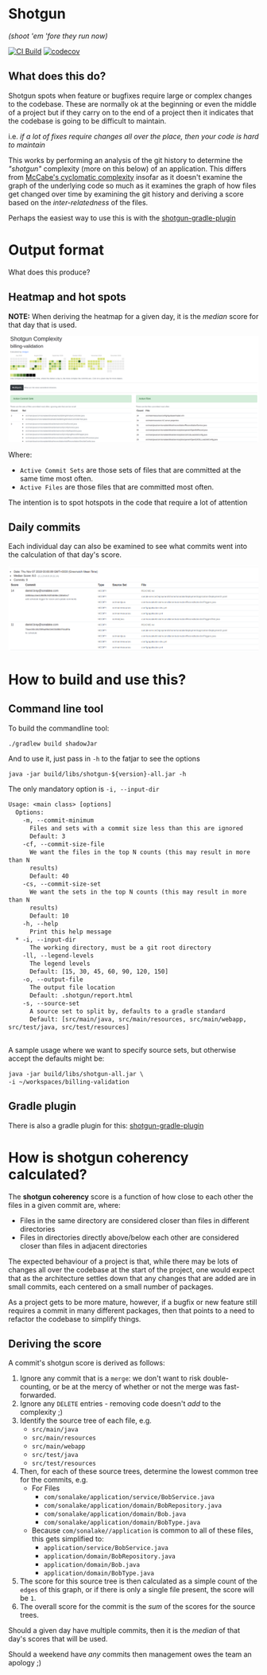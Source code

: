 # Shotgun
_(shoot 'em 'fore they run now)_

[![CI Build](https://github.com/sonalake/shotgun/workflows/CI%20Build/badge.svg)](https://github.com/sonalake/shotgun)
[![codecov](https://codecov.io/gh/sonalake/shotgun/branch/master/graph/badge.svg)](https://codecov.io/gh/sonalake/shotgun)


## What does this do?

Shotgun spots when feature or bugfixes require large or complex changes to 
the codebase. These are normally ok at the beginning or even the middle of 
a project but if they carry on to the end of a project then it indicates that
the codebase is going to be difficult to maintain.

i.e. _if a lot of fixes require changes all over the place, then your code is
hard to maintain_

This works by performing an analysis of the git history to determine the _"shotgun"_ complexity 
(more on this below) of an application. This differs from 
[McCabe's cyclomatic complexity](https://en.wikipedia.org/wiki/Cyclomatic_complexity)
insofar as it doesn't examine the graph of the underlying code so much as it
examines the graph of how files get changed over time by examining the git
history and deriving a score based on the _inter-relatedness_ of the files.


Perhaps the easiest way to use this is with the [shotgun-gradle-plugin](https://github.com/sonalake/shotgun-gradle-plugin)

# Output format

What does this produce?

## Heatmap and hot spots
**NOTE:** When deriving the heatmap for a given day, it is the _median_ score for that
day that is used.

![Sample hotspot view](docs/hotspot.png)

Where:

* `Active Commit Sets` are those sets of files that are committed at the same time most often.
* `Active Files` are those files that are committed most often. 

The intention is to spot hotspots in the code that require a lot of attention

## Daily commits

Each individual day can also be examined to see what commits went into the 
calculation of that day's score.

![Sample view of commits for a day](docs/daily.png)

 
# How to build and use this?

## Command line tool
To build the commandline tool:
    
    ./gradlew build shadowJar


And to use it, just pass in `-h` to the fatjar to see the options

    java -jar build/libs/shotgun-${version}-all.jar -h


The only mandatory option is `-i, --input-dir`

```
Usage: <main class> [options]
  Options:
    -m, --commit-minimum
      Files and sets with a commit size less than this are ignored
      Default: 3
    -cf, --commit-size-file
      We want the files in the top N counts (this may result in more than N 
      results) 
      Default: 40
    -cs, --commit-size-set
      We want the sets in the top N counts (this may result in more than N 
      results) 
      Default: 10
    -h, --help
      Print this help message
  * -i, --input-dir
      The working directory, must be a git root directory
    -ll, --legend-levels
      The legend levels
      Default: [15, 30, 45, 60, 90, 120, 150]
    -o, --output-file
      The output file location
      Default: .shotgun/report.html
    -s, --source-set
      A source set to split by, defaults to a gradle standard
      Default: [src/main/java, src/main/resources, src/main/webapp, src/test/java, src/test/resources]


```    

A sample usage where we want to specify source sets, but otherwise accept the defaults 
might be:

    java -jar build/libs/shotgun-all.jar \    
    -i ~/workspaces/billing-validation 

## Gradle plugin

There is also a gradle plugin for this: [shotgun-gradle-plugin](https://github.com/sonalake/shotgun-gradle-plugin)

# How is shotgun coherency calculated?

The **shotgun coherency** score is a function of how close to each other the files
in a given commit are, where:

* Files in the same directory are considered closer than files in different 
directories
* Files in directories directly above/below each other are considered closer than
files in adjacent directories 

The expected behaviour of a project is that, while there may be lots of changes
all over the codebase at the start of the project, one would expect that as
the architecture settles down that any changes that are added are in small
commits, each centered on a small number of packages.

As a project gets to be more mature, however, if a bugfix or new feature still 
requires a commit in many different packages, then that points to a need to 
refactor the codebase to simplify things. 


## Deriving the score

A commit's shotgun score is derived as follows:

1. Ignore any commit that is a `merge`: we don't want to risk double-counting, or be at the mercy of whether or not
the merge was fast-forwarded.
1. Ignore any `DELETE` entries - removing code doesn't _add_ to the complexity ;)
1. Identify the source tree of each file, e.g.
    * `src/main/java`
    * `src/main/resources`
    * `src/main/webapp`
    * `src/test/java`
    * `src/test/resources`
1. Then, for each of these source trees, determine the lowest common tree for
the commits, e.g.
    * For Files
        * `com/sonalake/application/service/BobService.java`
        * `com/sonalake/application/domain/BobRepository.java`
        * `com/sonalake/application/domain/Bob.java`
        * `com/sonalake/application/domain/BobType.java`
    * Because `com/sonalake//application` is common to all of these files, this gets
    simplified to:
        * `application/service/BobService.java`
        * `application/domain/BobRepository.java`
        * `application/domain/Bob.java`
        * `application/domain/BobType.java`
1. The score for this source tree is then calculated as a simple count of the 
    `edges` of this graph, or if there is only a single file present, the 
    score will be `1`.
1. The overall score for the commit is the _sum_ of the scores for the source trees.

Should a given day have multiple commits, then it is the _median_ of that day's scores
that will be used.

Should a weekend have _any_ commits then management owes the team an apology ;)

